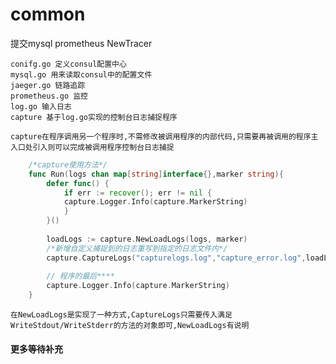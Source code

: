 # common

提交mysql prometheus NewTracer

```shell
conifg.go 定义consul配置中心
mysql.go 用来读取consul中的配置文件
jaeger.go 链路追踪
prometheus.go 监控
log.go 输入日志
capture 基于log.go实现的控制台日志捕捉程序
```

`capture在程序调用另一个程序时,不需修改被调用程序的内部代码,只需要再被调用的程序主入口处引入则可以完成被调用程序控制台日志捕捉`
```go
    /*capture使用方法*/
	func Run(logs chan map[string]interface{},marker string){
        defer func() {
            if err := recover(); err != nil {
            capture.Logger.Info(capture.MarkerString)
            }
        }()
        
        loadLogs := capture.NewLoadLogs(logs, marker)
		/*新增自定义捕捉到的日志重写到指定的日志文件内*/
        capture.CaptureLogs("capturelogs.log","capture_error.log",loadLogs)
        
        // 程序的最后****
        capture.Logger.Info(capture.MarkerString)
    }
```

`在NewLoadLogs是实现了一种方式,CaptureLogs只需要传入满足WriteStdout/WriteStderr的方法的对象即可,NewLoadLogs有说明`

#### 更多等待补充